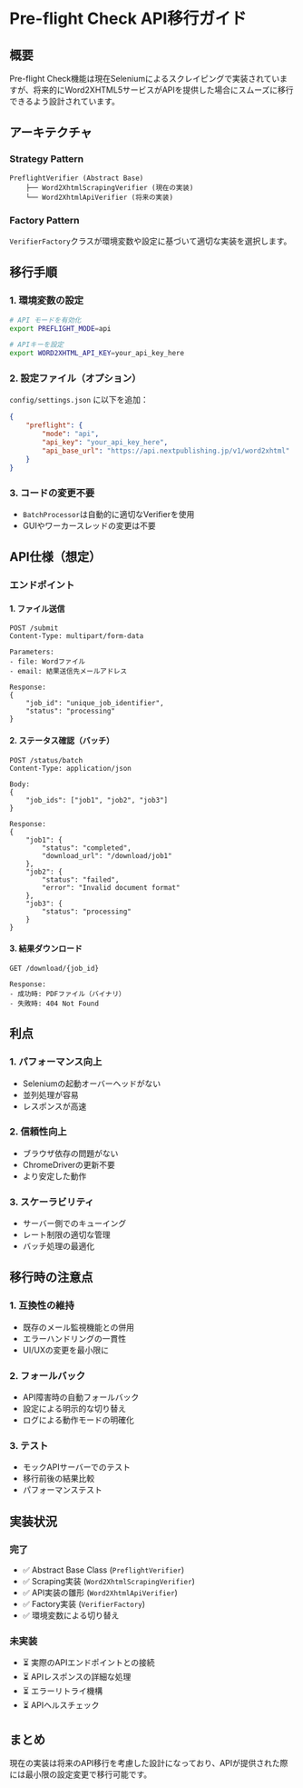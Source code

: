 # Pre-flight Check API移行ガイド

## 概要
Pre-flight Check機能は現在Seleniumによるスクレイピングで実装されていますが、将来的にWord2XHTML5サービスがAPIを提供した場合にスムーズに移行できるよう設計されています。

## アーキテクチャ

### Strategy Pattern
```
PreflightVerifier (Abstract Base)
    ├── Word2XhtmlScrapingVerifier (現在の実装)
    └── Word2XhtmlApiVerifier (将来の実装)
```

### Factory Pattern
`VerifierFactory`クラスが環境変数や設定に基づいて適切な実装を選択します。

## 移行手順

### 1. 環境変数の設定
```bash
# API モードを有効化
export PREFLIGHT_MODE=api

# APIキーを設定
export WORD2XHTML_API_KEY=your_api_key_here
```

### 2. 設定ファイル（オプション）
`config/settings.json` に以下を追加：
```json
{
    "preflight": {
        "mode": "api",
        "api_key": "your_api_key_here",
        "api_base_url": "https://api.nextpublishing.jp/v1/word2xhtml"
    }
}
```

### 3. コードの変更不要
- `BatchProcessor`は自動的に適切なVerifierを使用
- GUIやワーカースレッドの変更は不要

## API仕様（想定）

### エンドポイント

#### 1. ファイル送信
```
POST /submit
Content-Type: multipart/form-data

Parameters:
- file: Wordファイル
- email: 結果送信先メールアドレス

Response:
{
    "job_id": "unique_job_identifier",
    "status": "processing"
}
```

#### 2. ステータス確認（バッチ）
```
POST /status/batch
Content-Type: application/json

Body:
{
    "job_ids": ["job1", "job2", "job3"]
}

Response:
{
    "job1": {
        "status": "completed",
        "download_url": "/download/job1"
    },
    "job2": {
        "status": "failed",
        "error": "Invalid document format"
    },
    "job3": {
        "status": "processing"
    }
}
```

#### 3. 結果ダウンロード
```
GET /download/{job_id}

Response:
- 成功時: PDFファイル（バイナリ）
- 失敗時: 404 Not Found
```

## 利点

### 1. パフォーマンス向上
- Seleniumの起動オーバーヘッドがない
- 並列処理が容易
- レスポンスが高速

### 2. 信頼性向上
- ブラウザ依存の問題がない
- ChromeDriverの更新不要
- より安定した動作

### 3. スケーラビリティ
- サーバー側でのキューイング
- レート制限の適切な管理
- バッチ処理の最適化

## 移行時の注意点

### 1. 互換性の維持
- 既存のメール監視機能との併用
- エラーハンドリングの一貫性
- UI/UXの変更を最小限に

### 2. フォールバック
- API障害時の自動フォールバック
- 設定による明示的な切り替え
- ログによる動作モードの明確化

### 3. テスト
- モックAPIサーバーでのテスト
- 移行前後の結果比較
- パフォーマンステスト

## 実装状況

### 完了
- ✅ Abstract Base Class (`PreflightVerifier`)
- ✅ Scraping実装 (`Word2XhtmlScrapingVerifier`)
- ✅ API実装の雛形 (`Word2XhtmlApiVerifier`)
- ✅ Factory実装 (`VerifierFactory`)
- ✅ 環境変数による切り替え

### 未実装
- ⏳ 実際のAPIエンドポイントとの接続
- ⏳ APIレスポンスの詳細な処理
- ⏳ エラーリトライ機構
- ⏳ APIヘルスチェック

## まとめ
現在の実装は将来のAPI移行を考慮した設計になっており、APIが提供された際には最小限の設定変更で移行可能です。